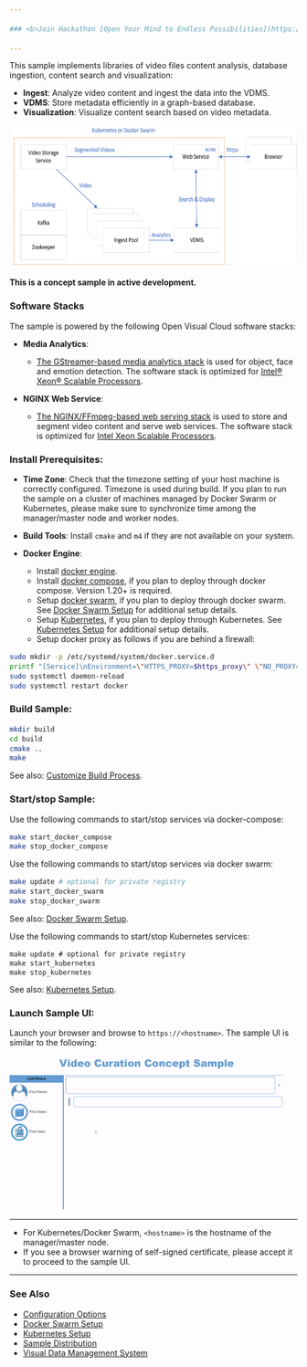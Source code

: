 ```yaml
---

### <b>Join Hackathon [Open Your Mind to Endless Possibilities](https://software.seek.intel.com/OpenVisualCloudHackathon-contest?cid=diad&source=github_display_int&campid=ww_q1_2021_ovc_iotg&content=cont-reg_all)<br>Registration: Jan 11 - March 12, 2021</b>   

---
```



This sample implements libraries of video files content analysis, database ingestion, content search and visualization:   
- **Ingest**: Analyze video content and ingest the data into the VDMS.  
- **VDMS**: Store metadata efficiently in a graph-based database.  
- **Visualization**: Visualize content search based on video metadata.  

<IMG src="doc/arch.png" height="250px">

**This is a concept sample in active development.**   

### Software Stacks

The sample is powered by the following Open Visual Cloud software stacks:      
- **Media Analytics**:   
  - [The GStreamer-based media analytics stack](https://github.com/OpenVisualCloud/Dockerfiles/tree/master/Xeon/ubuntu-16.04/analytics/gst) is used for object, face and emotion detection. The software stack is optimized for [Intel® Xeon® Scalable Processors](https://github.com/OpenVisualCloud/Dockerfiles/tree/master/Xeon/ubuntu-16.04/analytics/gst).  
 
- **NGINX Web Service**:
  - [The NGINX/FFmpeg-based web serving stack](https://github.com/OpenVisualCloud/Dockerfiles/tree/master/Xeon/centos-7.6/media/nginx) is used to store and segment video content and serve web services. The software stack is optimized for [Intel Xeon Scalable Processors](https://github.com/OpenVisualCloud/Dockerfiles/tree/master/Xeon/centos-7.6/media/nginx).  

### Install Prerequisites:

- **Time Zone**: Check that the timezone setting of your host machine is correctly configured. Timezone is used during build. If you plan to run the sample on a cluster of machines managed by Docker Swarm or Kubernetes, please make sure to synchronize time among the manager/master node and worker nodes.    

- **Build Tools**: Install ```cmake``` and ```m4``` if they are not available on your system.        

- **Docker Engine**:        
  - Install [docker engine](https://docs.docker.com/install).     
  - Install [docker compose](https://docs.docker.com/compose/install), if you plan to deploy through docker compose. Version 1.20+ is required.    
  - Setup [docker swarm](https://docs.docker.com/engine/swarm), if you plan to deploy through docker swarm. See [Docker Swarm Setup](deployment/docker-swarm/README.md) for additional setup details.  
  - Setup [Kubernetes](https://kubernetes.io/docs/setup), if you plan to deploy through Kubernetes. See [Kubernetes Setup](deployment/kubernetes/README.md) for additional setup details.     
  - Setup docker proxy as follows if you are behind a firewall:   

```bash
sudo mkdir -p /etc/systemd/system/docker.service.d       
printf "[Service]\nEnvironment=\"HTTPS_PROXY=$https_proxy\" \"NO_PROXY=$no_proxy\"\n" | sudo tee /etc/systemd/system/docker.service.d/proxy.conf       
sudo systemctl daemon-reload          
sudo systemctl restart docker     
```

### Build Sample: 

```bash
mkdir build    
cd build     
cmake ..    
make     
```

See also: [Customize Build Process](doc/cmake.md).    

### Start/stop Sample: 

Use the following commands to start/stop services via docker-compose:        

```bash
make start_docker_compose      
make stop_docker_compose      
```

Use the following commands to start/stop services via docker swarm:    

```bash
make update # optional for private registry
make start_docker_swarm      
make stop_docker_swarm      
```

See also:  [Docker Swarm Setup](deployment/docker-swarm/README.md).    

Use the following commands to start/stop Kubernetes services:

```
make update # optional for private registry
make start_kubernetes
make stop_kubernetes
```

See also: [Kubernetes Setup](deployment/kubernetes/README.md).    

### Launch Sample UI:

Launch your browser and browse to ```https://<hostname>```. The sample UI is similar to the following:    

<IMG src="doc/sample-ui.gif" height="270px"></IMG>

---

* For Kubernetes/Docker Swarm, ```<hostname>``` is the hostname of the manager/master node.
* If you see a browser warning of self-signed certificate, please accept it to proceed to the sample UI.    
  
---

### See Also

- [Configuration Options](doc/cmake.md)          
- [Docker Swarm Setup](deployment/docker-swarm/README.md)      
- [Kubernetes Setup](deployment/kubernetes/README.md)
- [Sample Distribution](doc/dist.md)  
- [Visual Data Management System](https://github.com/intellabs/vdms)  

